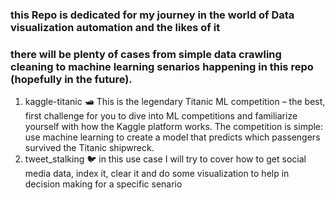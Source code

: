 ### this Repo is dedicated for my journey in the world of Data visualization automation and the likes of it
### there will be plenty of cases from simple data crawling cleaning to machine learning senarios happening in this repo (hopefully in the future).
1. kaggle-titanic 🛥️
This is the legendary Titanic ML competition – the best, first challenge for you to dive into ML competitions and familiarize yourself with how the Kaggle platform works.
The competition is simple: use machine learning to create a model that predicts which passengers survived the Titanic shipwreck.
2. tweet_stalking 🐦
in this use case I will try to cover how to get social media data, index it, clear it and do some visualization to help in decision making for a specific senario
